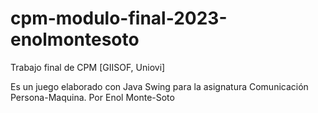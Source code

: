 # cpm-modulo-final-2023-enolmontesoto
 Trabajo final de CPM [GIISOF, Uniovi]

Es un juego elaborado con Java Swing
para la asignatura Comunicación Persona-Maquina.
Por Enol Monte-Soto
